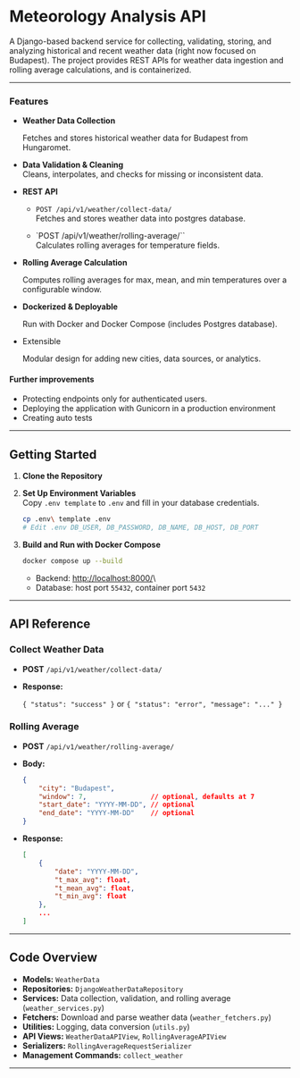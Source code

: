 # Meteorology Analysis API

A Django-based backend service for collecting, validating, storing, and
analyzing historical and recent weather data (right now focused on Budapest). 
The project provides REST APIs for weather data ingestion and
rolling average calculations, and is containerized.

------------------------------------------------------------------------

### Features

- **Weather Data Collection**  

    Fetches and stores historical weather data for Budapest
    from Hungaromet.

- **Data Validation & Cleaning**  
  Cleans, interpolates, and checks for missing or inconsistent data.

- **REST API**

  - `POST /api/v1/weather/collect-data/`\
    Fetches and stores weather data into postgres database.

  - `POST /api/v1/weather/rolling-average/``\
    Calculates rolling averages for temperature fields.

- **Rolling Average Calculation**

    Computes rolling averages for max, mean, and min temperatures over a
    configurable window.

- **Dockerized & Deployable**

    Run with Docker and Docker Compose (includes Postgres
    database).

- Extensible

    Modular design for adding new cities, data sources, or analytics.


#### Further improvements

-   Protecting endpoints only for authenticated users.
-   Deploying the application with Gunicorn in a production environment
-   Creating auto tests
------------------------------------------------------------------------

## Getting Started

1.  **Clone the Repository**

2.  **Set Up Environment Variables**\
    Copy `.env template` to `.env` and fill in your database
    credentials.
    ```bash
    cp .env\ template .env
    # Edit .env DB_USER, DB_PASSWORD, DB_NAME, DB_HOST, DB_PORT
    ```
3.  **Build and Run with Docker Compose**
    ```bash
    docker compose up --build
    ```
    -   Backend: <http://localhost:8000/>\
    -   Database: host port `55432`, container port `5432`

------------------------------------------------------------------------

## API Reference

### Collect Weather Data

- **POST** `/api/v1/weather/collect-data/`

- **Response:**

    `{ "status": "success" }` or `{ "status": "error", "message": "..." }`

### Rolling Average

- **POST** `/api/v1/weather/rolling-average/`

- **Body:**
    ``` json
    {
        "city": "Budapest",
        "window": 7,                // optional, defaults at 7
        "start_date": "YYYY-MM-DD", // optional
        "end_date": "YYYY-MM-DD"    // optional
    }
    ```

- **Response:**

    ``` json
    [
        {
            "date": "YYYY-MM-DD",
            "t_max_avg": float,
            "t_mean_avg": float,
            "t_min_avg": float
        },
        ...
    ]
    ```

------------------------------------------------------------------------

## Code Overview

-   **Models:** `WeatherData`
-   **Repositories:** `DjangoWeatherDataRepository`
-   **Services:** Data collection, validation, and rolling average
    (`weather_services.py`)
-   **Fetchers:** Download and parse weather data
    (`weather_fetchers.py`)
-   **Utilities:** Logging, data conversion (`utils.py`)
-   **API Views:** `WeatherDataAPIView`, `RollingAverageAPIView`
-   **Serializers:** `RollingAverageRequestSerializer`
-   **Management Commands:** `collect_weather`

------------------------------------------------------------------------
